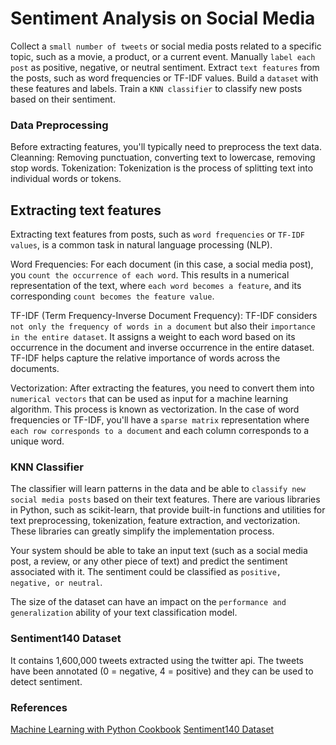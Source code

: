 # Sentiment Analysis on Social Media

Collect a `small number of tweets` or social media posts related to a specific topic, 
such as a movie, a product, or a current event.
Manually `label each post` as positive, negative, or neutral sentiment. 
Extract `text features` from the posts, such as word frequencies or TF-IDF values. 
Build a `dataset` with these features and labels. 
Train a `KNN classifier` to classify new posts based on their sentiment.

### Data Preprocessing

Before extracting features, you'll typically need to preprocess the text data. 
Cleanning: Removing punctuation, converting text to lowercase, removing stop words.
Tokenization: Tokenization is the process of splitting text into individual words or tokens.

## Extracting text features

Extracting text features from posts, such as `word frequencies` or `TF-IDF values`, 
is a common task in natural language processing (NLP).

Word Frequencies: For each document (in this case, a social media post), you `count the occurrence of each word`. 
This results in a numerical representation of the text, where `each word becomes a feature`, 
and its corresponding `count becomes the feature value`.

TF-IDF (Term Frequency-Inverse Document Frequency): TF-IDF considers `not only the frequency of words in a document` 
but also their `importance in the entire dataset`. It assigns a weight to each word based on its occurrence in the document and inverse occurrence in the entire dataset. TF-IDF helps capture the relative importance of words across the documents.

Vectorization: After extracting the features, you need to convert them into `numerical vectors` that can be used as input for a machine learning algorithm. This process is known as vectorization. In the case of word frequencies or TF-IDF, you'll have a `sparse matrix` representation where `each row corresponds to a document` and each column corresponds to a unique word.

### KNN Classifier

The classifier will learn patterns in the data and be able to `classify new social media posts` based on their text features. There are various libraries in Python, such as scikit-learn, that provide built-in functions and utilities for text preprocessing, tokenization, feature extraction, and vectorization. These libraries can greatly simplify the implementation process.

Your system should be able to take an input text (such as a social media post, a review, or any other piece of text) and predict the sentiment associated with it. The sentiment could be classified as `positive, negative, or neutral`.

The size of the dataset can have an impact on the `performance and generalization` ability of your text classification model. 


### Sentiment140 Dataset

It contains 1,600,000 tweets extracted using the twitter api.
The tweets have been annotated  (0 = negative, 4 = positive) and they can be used to detect sentiment.

### References

[Machine Learning with Python Cookbook](https://www.amazon.com/gp/product/B07BC3LFKT)
[Sentiment140 Dataset](https://www.kaggle.com/datasets/kazanova/sentiment140)